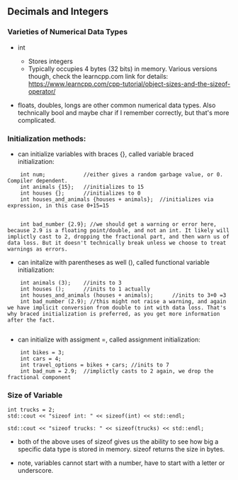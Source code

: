 ## Decimals and Integers



### Varieties of Numerical Data Types
- int
    - Stores integers
    - Typically occupies 4 bytes (32 bits) in memory. Various versions though, check the learncpp.com link for details: https://www.learncpp.com/cpp-tutorial/object-sizes-and-the-sizeof-operator/

- floats, doubles, longs are other common numerical data types. Also technically bool and maybe char if I remember correctly, but that's more complicated. 


### Initialization methods:

- can initialize variables with braces {}, called variable braced initialization:

```
    int num;            //either gives a random garbage value, or 0. Compiler dependent. 
    int animals {15};   //initializes to 15
    int houses {};      //initializes to 0
    int houses_and_animals {houses + animals};  //initializes via expression, in this case 0+15=15


    int bad_number {2.9}; //we should get a warning or error here, because 2.9 is a floating point/double, and not an int. It likely will implictly cast to 2, dropping the fractional part, and then warn us of data loss. But it doesn't technically break unless we choose to treat warnings as errors.

```


- can initalize with parentheses as well (), called functional variable initialization:

```
    int animals (3);    //inits to 3
    int houses ();      //inits to 1 actually
    int houses_and_animals (houses + animals);      //inits to 3+0 =3
    int bad_number (2.9); //this might not raise a warning, and again we have implicit conversion from double to int with data loss. That's why braced initialization is preferred, as you get more information after the fact. 


```


- can initialize with assigment =, called assignment initialization:

```
    int bikes = 3;
    int cars = 4;
    int travel_options = bikes + cars; //inits to 7
    int bad_num = 2.9;  //implictly casts to 2 again, we drop the fractional component

```


### Size of Variable


```
int trucks = 2;
std::cout << "sizeof int: " << sizeof(int) << std::endl;    

std::cout << "sizeof trucks: " << sizeof(trucks) << std::endl;
```

- both of the above uses of sizeof gives us the ability to see how big a specific data type is stored in memory. sizeof returns the size in bytes.




- note, variables cannot start with a number, have to start with a letter or underscore.